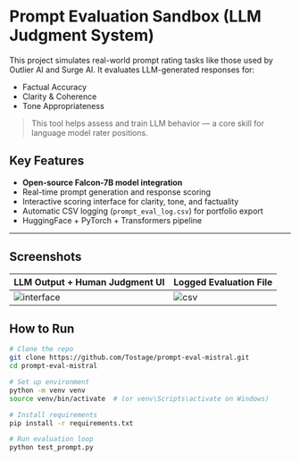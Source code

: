 # Prompt Evaluation Sandbox (LLM Judgment System)

This project simulates real-world prompt rating tasks like those used by Outlier AI and Surge AI. It evaluates LLM-generated responses for:

-  Factual Accuracy  
-  Clarity & Coherence  
-  Tone Appropriateness  

> This tool helps assess and train LLM behavior — a core skill for language model rater positions.


##  Key Features

- **Open-source Falcon-7B model integration**
- Real-time prompt generation and response scoring
- Interactive scoring interface for clarity, tone, and factuality
- Automatic CSV logging (`prompt_eval_log.csv`) for portfolio export
- HuggingFace + PyTorch + Transformers pipeline

---

##  Screenshots

| LLM Output + Human Judgment UI | Logged Evaluation File |
|-------------------------------|-------------------------|
| ![interface](images/sample_ui.png) | ![csv](images/sample_csv.png) |


## How to Run

```bash
# Clone the repo
git clone https://github.com/Tostage/prompt-eval-mistral.git
cd prompt-eval-mistral

# Set up environment
python -m venv venv
source venv/bin/activate  # (or venv\Scripts\activate on Windows)

# Install requirements
pip install -r requirements.txt

# Run evaluation loop
python test_prompt.py
